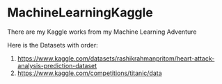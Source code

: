 # MachineLearningKaggle
There are my Kaggle works from my Machine Learning Adventure 

Here is the Datasets with order:

1. https://www.kaggle.com/datasets/rashikrahmanpritom/heart-attack-analysis-prediction-dataset
2. https://www.kaggle.com/competitions/titanic/data
